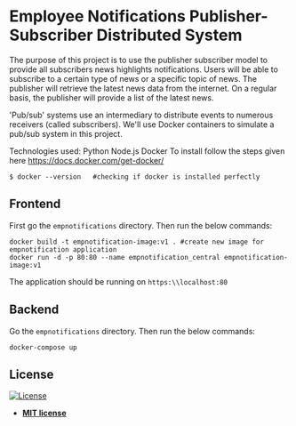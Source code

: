# Employee Notifications Publisher-Subscriber Distributed System

The purpose of this project is to use the publisher subscriber model to provide all subscribers news highlights notifications. Users will be able to subscribe to a certain type of news or a specific topic of news. The publisher will retrieve the latest news data from the internet. On a regular basis, the publisher will provide a list of the latest news.

'Pub/sub' systems use an intermediary to distribute events to numerous receivers (called subscribers).  We'll use Docker containers to simulate a pub/sub system in this project.

Technologies used:
Python 
Node.js
Docker
To install follow the steps given here https://docs.docker.com/get-docker/

```
$ docker --version   #checking if docker is installed perfectly
```

## Frontend

First go the `empnotifications` directory. Then run the below commands:

```
docker build -t empnotification-image:v1 . #create new image for empnotification application
docker run -d -p 80:80 --name empnotification_central empnotification-image:v1
```

The application should be running on `https:\\localhost:80 `

## Backend 

Go the `empnotifications` directory. Then run the below commands:

```
docker-compose up
```


## License

[![License](http://img.shields.io/:license-mit-blue.svg?style=flat-square)](http://badges.mit-license.org)

- **[MIT license](http://opensource.org/licenses/mit-license.php)**

